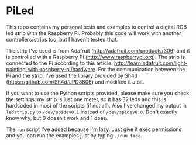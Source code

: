 # PiLed

This repo contains my personal tests and examples to control a digital RGB led strip with the Raspberry Pi.
Probably this code will work with another controllers/strips too, but I haven't tested that.

The strip I've used is from Adafruit (http://adafruit.com/products/306) and it is controlled with a Raspberry Pi (http://www.raspberrypi.org). The strip is connected to the Pi according to this article: http://learn.adafruit.com/light-painting-with-raspberry-pi/hardware. For the communication between the Pi and the strip, I've used the library provided by Sh4d (https://github.com/Sh4d/LPD8806) and modified it a bit.

If you want to use the Python scripts provided, please make sure you check the settings: my strip is just one meter, so it has 32 leds and this is hardcoded in most of the scripts (if not all). Also I've changed my output in `ledstrip.py` to `/dev/spidev0.1` instead of `/dev/spidev0.0`. Don't exactly know why, but 0 doesn't work and 1 does.

The `run` script I've added because I'm lazy. Just give it exec permissions and you can run the examples just by typing `./run fade`.